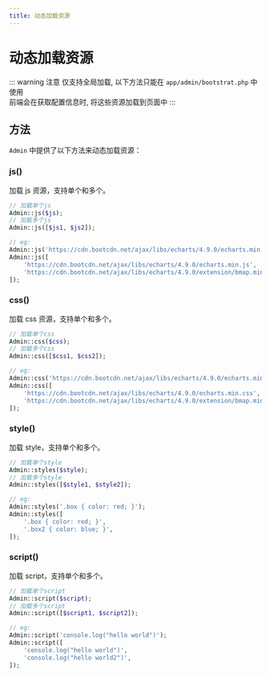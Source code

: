 ```yaml
---
title: 动态加载资源
---
```


# 动态加载资源

::: warning 注意
仅支持全局加载, 以下方法只能在 `app/admin/bootstrat.php` 中使用 <br>
前端会在获取配置信息时, 将这些资源加载到页面中
:::

## 方法

`Admin` 中提供了以下方法来动态加载资源：

### js()

加载 js 资源，支持单个和多个。

```php
// 加载单个js
Admin::js($js);
// 加载多个js
Admin::js([$js1, $js2]);

// eg:
Admin::js('https://cdn.bootcdn.net/ajax/libs/echarts/4.9.0/echarts.min.js');
Admin::js([
    'https://cdn.bootcdn.net/ajax/libs/echarts/4.9.0/echarts.min.js',
    'https://cdn.bootcdn.net/ajax/libs/echarts/4.9.0/extension/bmap.min.js',
]);
```

### css()

加载 css 资源，支持单个和多个。

```php
// 加载单个css
Admin::css($css);
// 加载多个css
Admin::css([$css1, $css2]);

// eg:
Admin::css('https://cdn.bootcdn.net/ajax/libs/echarts/4.9.0/echarts.min.css');
Admin::css([
    'https://cdn.bootcdn.net/ajax/libs/echarts/4.9.0/echarts.min.css',
    'https://cdn.bootcdn.net/ajax/libs/echarts/4.9.0/extension/bmap.min.css',
]);
```

### style()

加载 style，支持单个和多个。

```php
// 加载单个style
Admin::styles($style);
// 加载多个style
Admin::styles([$style1, $style2]);

// eg:
Admin::styles('.box { color: red; }');
Admin::styles([
    '.box { color: red; }',
    '.box2 { color: blue; }',
]);
```

### script()

加载 script，支持单个和多个。

```php
// 加载单个script
Admin::script($script);
// 加载多个script
Admin::script([$script1, $script2]);

// eg:
Admin::script('console.log("hello world")');
Admin::script([
    'console.log("hello world")',
    'console.log("hello world2")',
]);
```